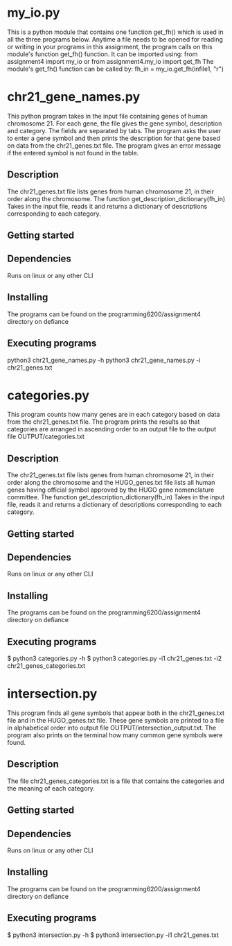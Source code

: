 # my_io.py
This is a python module that contains one function get_fh() which is used in all the three programs below. Anytime a file needs to be opened for reading or writing in your programs in this assignment, the program calls on this module's function get_fh() function. It can be imported using:
  from assignment4 import my_io or  from assignment4.my_io import get_fh
The module's get_fh() function can be called by: 
  fh_in = my_io.get_fh(infile1, "r")

# chr21_gene_names.py
This python program takes in the input file containing genes of human chromosome 21. For each gene, the file gives the gene symbol, description and category. The fields are separated by tabs. The program asks the user to enter a gene symbol and then prints the description for that gene based on data from the chr21_genes.txt file. The program gives an error message if the entered symbol is not found in the table.
## Description
The chr21_genes.txt file lists genes from human chromosome 21, in their order along the chromosome. 
The function get_description_dictionary(fh_in) Takes in the input file, reads it and returns a dictionary of descriptions corresponding to each category. 
## Getting started

## Dependencies
Runs on linux or any other CLI

## Installing
The programs can be found on the programming6200/assignment4 directory on defiance

## Executing programs
python3 chr21_gene_names.py -h
python3 chr21_gene_names.py -i chr21_genes.txt

# categories.py
This program counts how many genes are in each category based on data from the chr21_genes.txt file. The program prints the results so that categories are arranged in ascending order to an output file to the output file OUTPUT/categories.txt 

## Description
The chr21_genes.txt file lists genes from human chromosome 21, in their order along the chromosome and the HUGO_genes.txt file lists all human genes having official symbol approved by the HUGO gene nomenclature committee.
The function get_description_dictionary(fh_in) Takes in the input file, reads it and returns a dictionary of descriptions corresponding to each category. 

## Getting started

## Dependencies
Runs on linux or any other CLI


## Installing
The programs can be found on the programming6200/assignment4 directory on defiance

## Executing programs
$ python3 categories.py -h
$ python3 categories.py -i1 chr21_genes.txt -i2 chr21_genes_categories.txt

# intersection.py
This program finds all gene symbols that appear both in the chr21_genes.txt file and in the HUGO_genes.txt file. These gene symbols are printed to a file in alphabetical order into output file OUTPUT/intersection_output.txt. The program also prints on the terminal how many common gene symbols were found. 

## Description
The file chr21_genes_categories.txt is a file that contains the categories and the meaning of each category.

## Getting started

## Dependencies
Runs on linux or any other CLI

## Installing
The programs can be found on the programming6200/assignment4 directory on defiance

## Executing programs
$ python3 intersection.py -h
$ python3 intersection.py -i1 chr21_genes.txt







